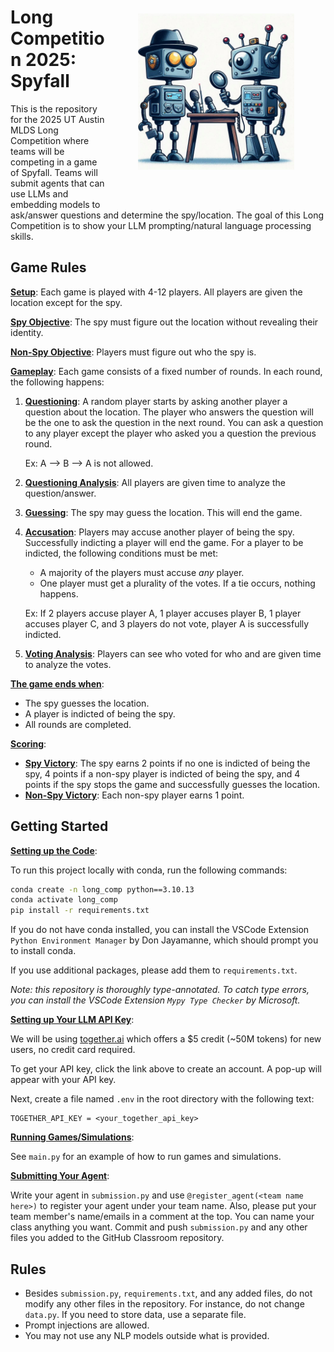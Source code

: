 <img src="media/readme_image.jpg" alt="spyfall" width="250" align="right" style="padding: 50px;"/>

# Long Competition 2025: Spyfall

This is the repository for the 2025 UT Austin MLDS Long Competition where teams will be competing in a game of Spyfall. Teams will submit agents that can use LLMs and embedding models to ask/answer questions and determine the spy/location. The goal of this Long Competition is to show your LLM prompting/natural language processing skills.

## Game Rules

**<u>Setup</u>**: Each game is played with 4-12 players. All players are given the location except for the spy.

**<u>Spy Objective</u>**: The spy must figure out the location without revealing their identity.

**<u>Non-Spy Objective</u>**: Players must figure out who the spy is.

**<u>Gameplay</u>**: Each game consists of a fixed number of rounds. In each round, the following happens:

1. **<u>Questioning</u>**: A random player starts by asking another player a question about the location. The player who answers the question will be the one to ask the question in the next round. You can ask a question to any player except the player who asked you a question the previous round.

   Ex: A --> B --> A is not allowed.
2. **<u>Questioning Analysis</u>**: All players are given time to analyze the question/answer.
3. **<u>Guessing</u>**: The spy may guess the location. This will end the game.
4. **<u>Accusation</u>**: Players may accuse another player of being the spy. Successfully indicting a player will end the game. For a player to be indicted, the following conditions must be met:
   * A majority of the players must accuse *any* player.
   * One player must get a plurality of the votes. If a tie occurs, nothing happens.

    Ex: If 2 players accuse player A, 1 player accuses player B, 1 player accuses player C, and 3 players do not vote, player A is successfully indicted.

5. **<u>Voting Analysis</u>**: Players can see who voted for who and are given time to analyze the votes.

**<u>The game ends when</u>**:

* The spy guesses the location.
* A player is indicted of being the spy.
* All rounds are completed.

**<u>Scoring</u>**:

* **<u>Spy Victory</u>**: The spy earns 2 points if no one is indicted of being the spy, 4 points if a non-spy player is indicted of being the spy, and 4 points if the spy stops the game and successfully guesses the location.
* **<u>Non-Spy Victory</u>**: Each non-spy player earns 1 point.

## Getting Started

**<u>Setting up the Code</u>**:

To run this project locally with conda, run the following commands:

``` bash
conda create -n long_comp python==3.10.13
conda activate long_comp
pip install -r requirements.txt
```

If you do not have conda installed, you can install the VSCode Extension `Python Environment Manager` by Don Jayamanne, which should prompt you to install conda.

If you use additional packages, please add them to `requirements.txt`.

*Note: this repository is thoroughly type-annotated. To catch type errors, you can install the VSCode Extension `Mypy Type Checker` by Microsoft.*

**<u>Setting up Your LLM API Key</u>**:

We will be using [together.ai](https://api.together.ai) which offers a $5 credit (~50M tokens) for new users, no credit card required.

To get your API key, click the link above to create an account. A pop-up will appear with your API key.

Next, create a file named `.env` in the root directory with the following text:

``` text
TOGETHER_API_KEY = <your_together_api_key>
```

**<u>Running Games/Simulations</u>**:

See `main.py` for an example of how to run games and simulations.

**<u>Submitting Your Agent</u>**:

Write your agent in `submission.py` and use `@register_agent(<team name here>)` to register your agent under your team name. Also, please put your team member's name/emails in a comment at the top. You can name your class anything you want. Commit and push `submission.py` and any other files you added to the GitHub Classroom repository.

## Rules

* Besides `submission.py`, `requirements.txt`, and any added files, do not modify any other files in the repository. For instance, do not change `data.py`. If you need to store data, use a separate file.
* Prompt injections are allowed.
* You may not use any NLP models outside what is provided.
